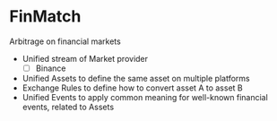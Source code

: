 # FinMatch
Arbitrage on financial markets
- Unified stream of Market provider
  - [ ] Binance
- Unified Assets to define the same asset on multiple platforms
- Exchange Rules to define how to convert asset A to asset B
- Unified Events to apply common meaning for well-known financial events, related to Assets
